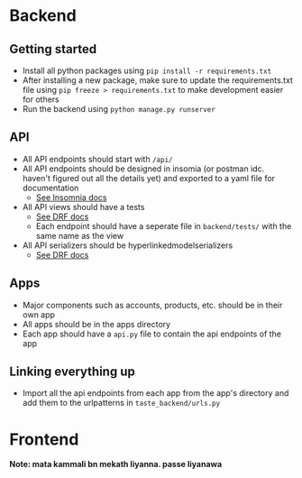 # **Backend**

## Getting started

- Install all python packages using `pip install -r requirements.txt`
- After installing a new package, make sure to update the requirements.txt file using `pip freeze > requirements.txt` to make development easier for others
- Run the backend using `python manage.py runserver`

## API

- All API endpoints should start with `/api/`
- All API endpoints should be designed in insomia (or postman idc. haven't figured out all the details yet) and exported to a yaml file for documentation
  - [See Insomnia docs](https://docs.insomnia.rest/insomnia/get-started-with-documents)
- All API views should have a tests
  - [See DRF docs](https://www.django-rest-framework.org/api-guide/testing/)
  - Each endpoint should have a seperate file in `backend/tests/` with the same name as the view
- All API serializers should be hyperlinkedmodelserializers
  - [See DRF docs](https://www.django-rest-framework.org/api-guide/serializers/#hyperlinkedmodelserializer)

## Apps

- Major components such as accounts, products, etc. should be in their own app
- All apps should be in the apps directory
- Each app should have a `api.py` file to contain the api endpoints of the app

## Linking everything up

- Import all the api endpoints from each app from the app's directory and add them to the urlpatterns in `taste_backend/urls.py`

# **Frontend**

**Note: mata kammali bn mekath liyanna. passe liyanawa**
